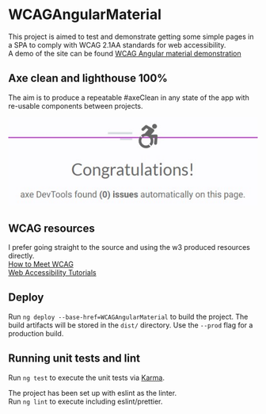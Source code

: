 # WCAGAngularMaterial

This project is aimed to test and demonstrate getting some simple pages in a SPA to comply with WCAG 2.1AA standards for web accessibility.\
A demo of the site can be found [WCAG Angular material demonstration](https://ianoxwell.github.io/WCAGAngularMaterial/)

## Axe clean and lighthouse 100%

The aim is to produce a repeatable #axeClean in any state of the app with re-usable components between projects.

![Axe Clean](./src/assets/axe-dev-clean.jpg)

## WCAG resources

I prefer going straight to the source and using the w3 produced resources directly.\
[How to Meet WCAG](https://www.w3.org/WAI/WCAG21/quickref/)\
[Web Accessibility Tutorials](https://www.w3.org/WAI/tutorials/)

## Deploy

Run `ng deploy --base-href=WCAGAngularMaterial` to build the project. The build artifacts will be stored in the `dist/` directory. Use the `--prod` flag for a production build.

## Running unit tests and lint

Run `ng test` to execute the unit tests via [Karma](https://karma-runner.github.io).

The project has been set up with eslint as the linter.\
Run `ng lint` to execute including eslint/prettier.
